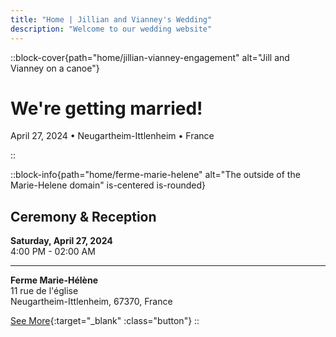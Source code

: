 ```yaml
---
title: "Home | Jillian and Vianney's Wedding"
description: "Welcome to our wedding website"
---
```


::block-cover{path="home/jillian-vianney-engagement" alt="Jill and Vianney on a canoe"}

# We're getting married!

April 27, 2024 • Neugartheim-Ittlenheim • France

::

::block-info{path="home/ferme-marie-helene" alt="The outside of the Marie-Helene domain" is-centered is-rounded}

## Ceremony & Reception

**Saturday, April 27, 2024** \
4:00 PM - 02:00 AM

---

**Ferme Marie-Hélène** \
11 rue de l'église \
Neugartheim-Ittlenheim, 67370, France

[See More](/venue){:target="\_blank" :class="button"}
::
